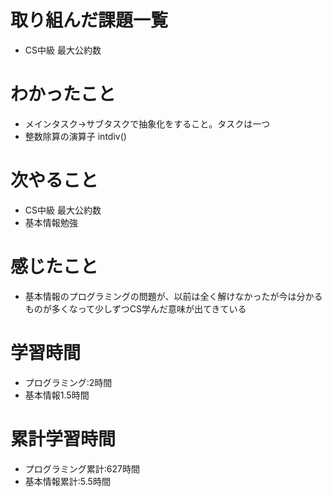 # 取り組んだ課題一覧
- CS中級 最大公約数

# わかったこと
- メインタスク→サブタスクで抽象化をすること。タスクは一つ
- 整数除算の演算子 intdiv()

# 次やること
- CS中級 最大公約数
- 基本情報勉強

# 感じたこと
- 基本情報のプログラミングの問題が、以前は全く解けなかったが今は分かるものが多くなって少しずつCS学んだ意味が出てきている

# 学習時間
- プログラミング:2時間
- 基本情報1.5時間

# 累計学習時間
- プログラミング累計:627時間
- 基本情報累計:5.5時間
